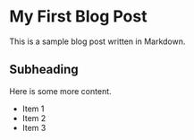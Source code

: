 # My First Blog Post

This is a sample blog post written in Markdown.

## Subheading

Here is some more content.

- Item 1
- Item 2
- Item 3
